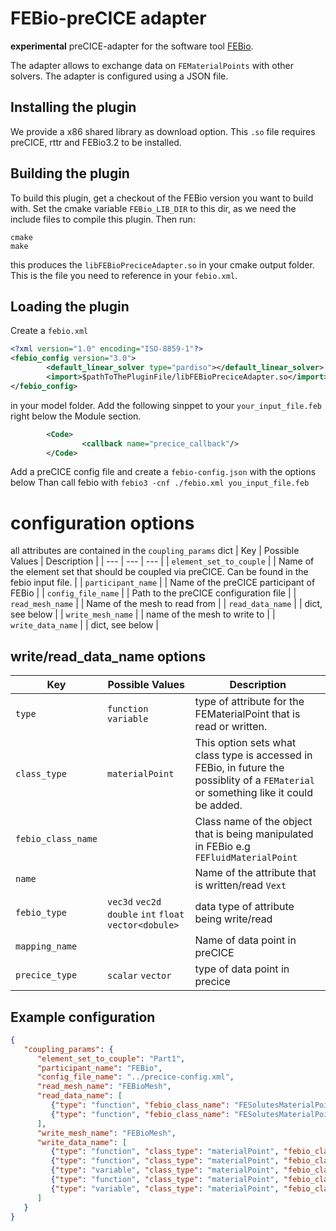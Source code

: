 
# FEBio-preCICE adapter

**experimental** preCICE-adapter for the software tool [FEBio](https://github.com/febiosoftware/FEBio).

The adapter allows to exchange data on `FEMaterialPoints` with other solvers. The adapter is configured using a JSON file.

## Installing the plugin

We provide a x86 shared library as download option. This `.so` file requires preCICE, rttr and FEBio3.2 to be installed.

## Building the plugin

To build this plugin, get a checkout of the FEBio version you want to build with. Set the cmake variable `FEBio_LIB_DIR` to this dir, as we need the include files to compile this plugin.
Then run:

```
cmake
make
```

this produces the `libFEBioPreciceAdapter.so` in your cmake output folder. This is the file you need to reference in your `febio.xml`.

## Loading the plugin
Create a `febio.xml`

```xml
<?xml version="1.0" encoding="ISO-8859-1"?>
<febio_config version="3.0">
        <default_linear_solver type="pardiso"></default_linear_solver>
        <import>$pathToThePluginFile/libFEBioPreciceAdapter.so</import>
</febio_config>
```

in your model folder.
Add the following sinppet to your `your_input_file.feb`  right below the Module section.

```xml
        <Code>
                <callback name="precice_callback"/>
        </Code>
```

Add a preCICE config file and create a `febio-config.json` with the options below
Than call febio with `febio3 -cnf ./febio.xml you_input_file.feb`

# configuration options
all attributes are contained in the `coupling_params` dict
| Key | Possible Values | Description |
| --- | --- | --- |
| `element_set_to_couple` |  | Name of the element set that should be coupled via preCICE. Can be found in the febio input file. |
| `participant_name`  |  | Name of the preCICE participant of FEBio |
| `config_file_name`  |  |  Path to the preCICE configuration file  |
| `read_mesh_name` |  | Name of the mesh to read from |
| `read_data_name` |  | dict, see below |
| `write_mesh_name` |  | name of the mesh to write to |
| `write_data_name` |  | dict, see below |

## write/read_data_name options
| Key | Possible Values | Description |
| --- | --- | --- |
| `type` | `function` `variable` | type of attribute for the FEMaterialPoint that is read or written. |
| `class_type` | `materialPoint` | This option sets what class type is accessed in FEBio, in future the possiblity of a `FEMaterial` or something like it could be added. |
| `febio_class_name` |  | Class name of the object that is being manipulated in FEBio e.g `FEFluidMaterialPoint` |
| `name` |  | Name of the attribute that is written/read `Vext` |
| `febio_type` | `vec3d` `vec2d` `double` `int` `float` `vector<dobule>` | data type of attribute being write/read |
| `mapping_name` |  | Name of data point in preCICE |
| `precice_type` | `scalar` `vector` | type of data point in precice |

## Example configuration

```json
{
   "coupling_params": {
      "element_set_to_couple": "Part1",
      "participant_name": "FEBio",
      "config_file_name": "../precice-config.xml",
      "read_mesh_name": "FEBioMesh",
      "read_data_name": [
         {"type": "function", "febio_class_name": "FESolutesMaterialPointTPM", "name": "set_concentrations", "mapping_name": "apap_ext'", "febio_type": "double", "precice_type": "scalar"},
         {"type": "function", "febio_class_name": "FESolutesMaterialPointTPM", "name": "set_concentrations_tangents", "mapping_name":  "d_vapap_ext__d_apap_ext", "febio_type": "double", "precice_type": "scalar"}
      ],
      "write_mesh_name": "FEBioMesh",
      "write_data_name": [
         {"type": "function", "class_type": "materialPoint", "febio_class_name": "FESolutesMaterialPointTPM", "name": "Vext", "mapping_name": "Vext", "febio_type": "double", "precice_type": "scalar"},
         {"type": "function", "class_type": "materialPoint", "febio_class_name": "FESolutesMaterialPointTPM", "name": "GetViFat", "mapping_name": "Vli_fat", "febio_type": "double", "precice_type": "scalar"},
         {"type": "variable", "class_type": "materialPoint", "febio_class_name": "FEBiphasicMaterialPointTPM", "name": "m_phi0", "mapping_name": "Vli_nofat", "febio_type": "double", "precice_type": "scalar"},
         {"type": "function", "class_type": "materialPoint", "febio_class_name": "FESolutesMaterialPointTPM", "name": "GetCyp2e1", "mapping_name": "cyp2e1", "febio_type": "double", "precice_type": "scalar"},
         {"type": "variable", "class_type": "materialPoint", "febio_class_name": "FESolutesMaterialPointTPM", "name": "m_ca", "mapping_name": "apap_ext", "febio_type": "vector<double>", "precice_type": "scalar"}
      ]
   }
}
```
